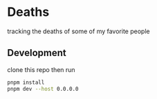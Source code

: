 # Deaths

tracking the deaths of some of my favorite people

## Development

clone this repo then run

```sh
pnpm install
pnpm dev --host 0.0.0.0
```
